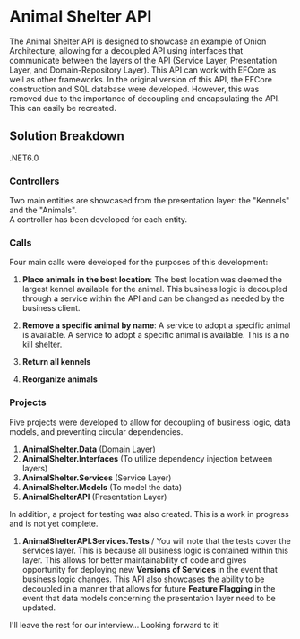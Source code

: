 # Animal Shelter API

The Animal Shelter API is designed to showcase an example of Onion Architecture, allowing for a decoupled API using interfaces that communicate between the layers of the API (Service Layer, Presentation Layer, and Domain-Repository Layer). This API can work with EFCore as well as other frameworks. In the original version of this API, the EFCore construction and SQL database were developed. However, this was removed due to the importance of decoupling and encapsulating the API. This can easily be recreated.

## Solution Breakdown

.NET6.0

### Controllers
Two main entities are showcased from the presentation layer: the "Kennels" and the "Animals".  
A controller has been developed for each entity.

### Calls
Four main calls were developed for the purposes of this development:

1. **Place animals in the best location**: The best location was deemed the largest kennel available for the animal. This business logic is decoupled through a service within the API and can be changed as needed by the business client.

2. **Remove a specific animal by name**: A service to adopt a specific animal is available.  A service to adopt a specific animal is available. This is a no kill shelter.

3. **Return all kennels**

4. **Reorganize animals**

### Projects
Five projects were developed to allow for decoupling of business logic, data models, and preventing circular dependencies.
1. **AnimalShelter.Data** (Domain Layer)
2. **AnimalShelter.Interfaces** (To utilize dependency injection between layers)
3. **AnimalShelter.Services** (Service Layer)
4. **AnimalShelter.Models** (To model the data)
5. **AnimalShelterAPI** (Presentation Layer)

In addition, a project for testing was also created. This is a work in progress and is not yet complete.
1. **AnimalShelterAPI.Services.Tests** / You will note that the tests cover the services layer. This is because all business logic is contained within this layer.
This allows for better maintainability of code and gives opportunity for deploying new **Versions of Services** in the event that business logic changes. This API also showcases the ability to be decoupled in a manner that allows for future **Feature Flagging** in the event that data models concerning the presentation layer need to be updated.

I'll  leave the rest for our interview... Looking forward to it!
